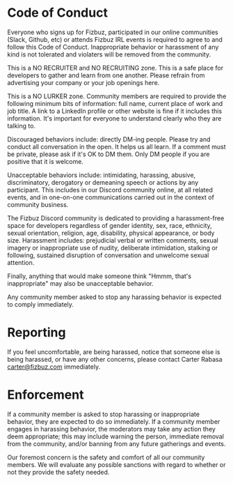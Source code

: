# Code of Conduct

Everyone who signs up for Fizbuz, participated in our online communities (Slack, Github, etc) or attends Fizbuz IRL events is required to agree to and follow this Code of Conduct. Inappropriate behavior or harassment of any kind is not tolerated and violaters will be removed from the community.

This is a NO RECRUITER and NO RECRUITING zone. This is a safe place for developers to gather and learn from one another. Please refrain from advertising your company or your job openings here. 

This is a NO LURKER zone. Community members are required to provide the following minimum bits of information: full name, current place of work and job title. A link to a LinkedIn profile or other website is fine if it includes this information. It's important for everyone to understand clearly who they are talking to. 

Discouraged behaviors include: directly DM-ing people. Please try and conduct all conversation in the open. It helps us all learn. If a comment must be private, please ask if it's OK to DM them. Only DM people if you are positive that it is welcome. 

Unacceptable behaviors include: intimidating, harassing, abusive, discriminatory, derogatory or demeaning speech or actions by any participant. This includes in our Discord community online, at all related events, and in one-on-one communications carried out in the context of community business. 

The Fizbuz Discord community is dedicated to providing a harassment-free space for developers regardless of gender identity, sex, race, ethnicity, sexual orientation, religion, age, disability, physical appearance, or body size. Harassment includes: prejudicial verbal or written comments, sexual imagery or inappropriate use of nudity, deliberate intimidation, stalking or following, sustained disruption of conversation and unwelcome sexual attention.

Finally, anything that would make someone think "Hmmm, that's inappropriate" may also be unacceptable behavior.

Any community member asked to stop any harassing behavior is expected to comply immediately. 

# Reporting

If you feel uncomfortable, are being harassed, notice that someone else is being harassed, or have any other concerns, please contact Carter Rabasa <carter@fizbuz.com> immediately. 

# Enforcement

If a community member is asked to stop harassing or inappropriate behavior, they are expected to do so immediately. If a community member engages in harassing behavior, the moderators may take any action they deem appropriate; this may include warning the person, immediate removal from the community, and/or banning from any future gatherings and events. 

Our foremost concern is the safety and comfort of all our community members. We will evaluate any possible sanctions with regard to whether or not they provide the safety needed.
